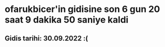 # ofarukbicer'in gidisine son 6 gun 20 saat 9 dakika 50 saniye kaldi

## Gidis tarihi: 30.09.2022 :(